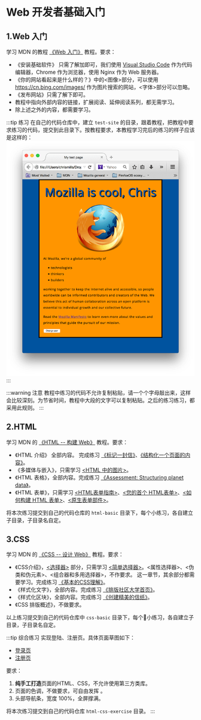# Web 开发者基础入门

## 1.Web 入门

学习 MDN 的教程 [《Web 入门》](https://developer.mozilla.org/zh-CN/docs/Learn/Getting_started_with_the_web) 教程。要求：

* 《安装基础软件》 只需了解加即可，我们使用 [Visual Studio Code](../tools/editer.md#visual-studio-code) 作为代码编辑器，Chrome 作为浏览器，使用 Nginx 作为 Web 服务器。
* 《你的网站看起来是什么样的？》中的<图像>部分，可以使用 https://cn.bing.com/images/ 作为图片搜索的网站，<字体>部分可以忽略。
* 《发布网站》只需了解下即可。
* 教程中指向外部内容的链接，扩展阅读、延伸阅读系列，都无需学习。
* 除上述之外的内容，都需要学习。

:::tip 练习
在自己的代码仓库中，建立 `test-site` 的目录，跟着教程，把教程中要求练习的代码，提交到此目录下。按教程要求，本教程学习完后的练习的样子应该是这样的： 
![test](/web-tour/images/1.png)
:::

:::warning 注意
教程中练习的代码不允许复制粘贴，请一个个字母敲出来，这样会比较深刻。为节省时间，教程中大段的文字可以复制粘贴。之后的练习练习，都采用此规则。
:::

## 2.HTML

学习 MDN 的 [《HTML -- 构建 Web》](https://developer.mozilla.org/zh-CN/docs/Learn/HTML) 教程。要求：
* 《HTML 介绍》 全部内容。 完成练习 [《标记一封信》](https://developer.mozilla.org/zh-CN/docs/Learn/HTML/Introduction_to_HTML/Marking_up_a_letter)、[《结构化一个页面的内容》](https://developer.mozilla.org/zh-CN/docs/Learn/HTML/Introduction_to_HTML/Structuring_a_page_of_content)。
* 《多媒体与嵌入》，只需学习 [<HTML 中的图片>](https://developer.mozilla.org/zh-CN/docs/Learn/HTML/Multimedia_and_embedding/Images_in_HTML)。
* 《HTML 表格》，全部内容。完成练习 [《Assessment: Structuring planet data》](https://developer.mozilla.org/zh-CN/docs/Learn/HTML/Tables/Structuring_planet_data)。
* 《HTML 表单》，只需学习 [<HTML表单指南>](https://developer.mozilla.org/zh-CN/docs/Learn/HTML/Forms)、[<您的首个 HTML表单>](https://developer.mozilla.org/zh-CN/docs/Learn/HTML/Forms/Your_first_HTML_form)、[<如何构建 HTML 表单>](https://developer.mozilla.org/zh-CN/docs/Learn/HTML/Forms/How_to_structure_an_HTML_form)、[<原生表单部件>](https://developer.mozilla.org/zh-CN/docs/Learn/HTML/Forms/The_native_form_widgets)。

将本次练习提交到自己的代码仓库的 `html-basic` 目录下，每个小练习，各自建立子目录，子目录名自定。

## 3.CSS

学习 MDN 的 [《CSS -- 设计 Web》](https://developer.mozilla.org/zh-CN/docs/Learn/CSS) 教程。要求：

* 《CSS介绍》，[<选择器>](https://developer.mozilla.org/zh-CN/docs/Learn/CSS/Introduction_to_CSS/Selectors) 部分，只需学习 [<简单选择器>](https://developer.mozilla.org/zh-CN/docs/Learn/CSS/Introduction_to_CSS/Simple_selectors)。<属性选择器>、<伪类和伪元素>、<组合器和多用选择器>，不作要求。 这一章节，其余部分都需要学习。完成练习 [《基本的CSS理解》](https://developer.mozilla.org/zh-CN/docs/Learn/CSS/Introduction_to_CSS/Fundamental_CSS_comprehension)。
* 《样式化文字》，全部内容。完成练习 [《排版社区大学首页》](https://developer.mozilla.org/zh-CN/docs/Learn/CSS/%E4%B8%BA%E6%96%87%E6%9C%AC%E6%B7%BB%E5%8A%A0%E6%A0%B7%E5%BC%8F/Typesetting_a_homepage)。
* 《样式化区块》，全部内容。完成练习 [《创建精美的信纸》](https://developer.mozilla.org/zh-CN/docs/Learn/CSS/Styling_boxes/Creating_fancy_letterheaded_paper)。
* 《CSS 排版概述》，不做要求。

以上练习提交到自己的代码仓库中 `css-basic` 目录下，每个小练习，各自建立子目录，子目录名自定。

:::tip 综合练习
实现登陆、注册页。具体页面草图如下：

* [登录页](/web-tour/images/2.png)
* [注册页](/web-tour/images/3.png)

要求：

1. **纯手工打造**页面的HTML、CSS，不允许使用第三方类库。
2. 页面的色调，不做要求，可自由发挥 。
3. 头部导航条，宽度 100%，全屏撑满。

将本次练习提交到自己的代码仓库 `html-css-exercise` 目录。
:::
